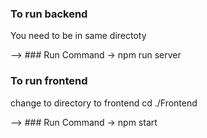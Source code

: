 ### To run backend 
You need to be  in same directoty 

--> ### Run Command -> npm run server 



### To run frontend 

change to directory to frontend cd ./Frontend 

--> ### Run Command -> npm start 
